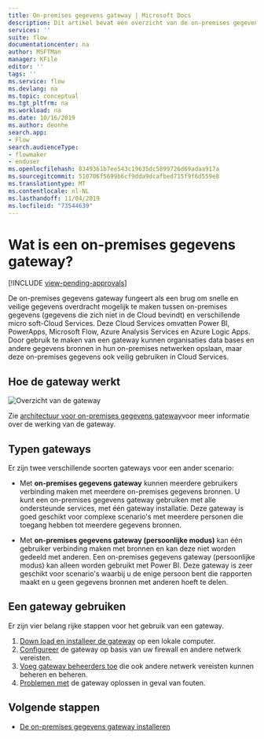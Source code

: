 ```yaml
---
title: On-premises gegevens gateway | Microsoft Docs
description: Dit artikel bevat een overzicht van de on-premises gegevens gateway voor Microsoft Flow.
services: ''
suite: flow
documentationcenter: na
author: MSFTMan
manager: KFile
editor: ''
tags: ''
ms.service: flow
ms.devlang: na
ms.topic: conceptual
ms.tgt_pltfrm: na
ms.workload: na
ms.date: 10/16/2019
ms.author: deonhe
search.app:
- Flow
search.audienceType:
- flowmaker
- enduser
ms.openlocfilehash: 8349361b7ee543c19635dc5899726d69adaa917a
ms.sourcegitcommit: 510706f5699b6cf9dda9dcafbed715f9f6d559e8
ms.translationtype: MT
ms.contentlocale: nl-NL
ms.lasthandoff: 11/04/2019
ms.locfileid: "73544639"
---
```

# <a name="what-is-an-on-premises-data-gateway"></a>Wat is een on-premises gegevens gateway?
[!INCLUDE [view-pending-approvals](includes/cc-rebrand.md)]

De on-premises gegevens gateway fungeert als een brug om snelle en veilige gegevens overdracht mogelijk te maken tussen on-premises gegevens (gegevens die zich niet in de Cloud bevindt) en verschillende micro soft-Cloud Services. Deze Cloud Services omvatten Power BI, PowerApps, Microsoft Flow, Azure Analysis Services en Azure Logic Apps. Door gebruik te maken van een gateway kunnen organisaties data bases en andere gegevens bronnen in hun on-premises netwerken opslaan, maar deze on-premises gegevens ook veilig gebruiken in Cloud Services.

## <a name="how-the-gateway-works"></a>Hoe de gateway werkt

![Overzicht van de gateway](media/gateway-reference/on-premises-data-gateway.png)

Zie [architectuur voor on-premises gegevens gateway](/data-integration/gateway/service-gateway-onprem-indepth)voor meer informatie over de werking van de gateway.

## <a name="types-of-gateways"></a>Typen gateways

Er zijn twee verschillende soorten gateways voor een ander scenario:

- Met **on-premises gegevens gateway** kunnen meerdere gebruikers verbinding maken met meerdere on-premises gegevens bronnen. U kunt een on-premises gegevens gateway gebruiken met alle ondersteunde services, met één gateway installatie. Deze gateway is goed geschikt voor complexe scenario's met meerdere personen die toegang hebben tot meerdere gegevens bronnen.

- Met **on-premises gegevens gateway (persoonlijke modus)** kan één gebruiker verbinding maken met bronnen en kan deze niet worden gedeeld met anderen. Een on-premises gegevens gateway (persoonlijke modus) kan alleen worden gebruikt met Power BI. Deze gateway is zeer geschikt voor scenario's waarbij u de enige persoon bent die rapporten maakt en u geen gegevens bronnen met anderen hoeft te delen.

## <a name="use-a-gateway"></a>Een gateway gebruiken

Er zijn vier belang rijke stappen voor het gebruik van een gateway.

1. [Down load en installeer de gateway](/data-integration/gateway/service-gateway-install) op een lokale computer.
2. [Configureer](/data-integration/gateway/service-gateway-app) de gateway op basis van uw firewall en andere netwerk vereisten.
3. [Voeg gateway beheerders toe](/data-integration/gateway/service-gateway-manage) die ook andere netwerk vereisten kunnen beheren en beheren.
4. [Problemen met](/data-integration/gateway/service-gateway-tshoot) de gateway oplossen in geval van fouten.

## <a name="next-steps"></a>Volgende stappen

- [De on-premises gegevens gateway installeren](/data-integration/gateway/service-gateway-install)
